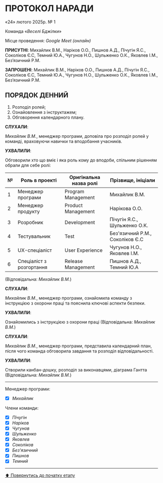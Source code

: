 # ПРОТОКОЛ НАРАДИ

«24» лютого 2025р. № 1

Команда «*Веселі Бджілки*»

Місце проведення: *Google Meet (онлайн)*

**ПРИСУТНІ**: Михайлик В.М., Наріков О.О., Пишнов А.Д., Пічугін Я.С., Соколіков Є.С, Темний Ю.А., Чугунов Н.О., Шульженко О.К., Яковлев І.М., Без’язичний Р.М.

**ЗАПРОШЕНІ**: Михайлик В.М., Наріков О.О., Пишнов А.Д., Пічугін Я.С., Соколіков Є.С, Темний Ю.А., Чугунов Н.О., Шульженко О.К., Яковлев І.М., Без’язичний Р.М.

## ПОРЯДОК ДЕННИЙ

1. Розподіл ролей;
2. Ознайовлення з інструктажем;
3. Обговорення календарного плану.

**СЛУХАЛИ**:

*Михайлик В.М.*, менеджер програми, доповіла про розподіл ролей у команді, враховуючи навички та вподобання учасників.

**УХВАЛИЛИ**:

Обговорили хто що вміє і яка роль кому до вподоби, спільним рішенням обрали для себе ролі:

|№ | Роль в проекті            | Оригінальна назва ролі    | Прізвище, ініціали                          |
|---|---------------------------|---------------------------|---------------------------------------------|
| 1 | Менеджер програми         | Program Management        |Михайлик В.М.
| 2 | Менеджер продукту         | Product Management        |Нарікова О.О.
| 3 | Розробник                 | Development               | Пічугін Я.С., Шульженко О.К.                |
| 4 | Тестувальник              | Test                      | Без'язичний Р.М., Соколіков Є.С             |
| 5 | UX-спеціаліст             | User Experience           | Чугунов Н.О., Яковлев І.М.                  |
| 6 | Спеціаліст з розгортання  | Release Management        | Пишнов А.Д., Темний Ю.А                     |

(Відповідальна: *Михайлик В.М.*)

**СЛУХАЛИ**:

*Михайлик В.М.*, менеджер програми, ознайомила команду з інструкцією з охорони праці та пояснила ключові аспекти безпеки.

**УХВАЛИЛИ**:

Ознайомились з інструкцією з охорони праці
(Відповідальна: *Михайлик В.М.*)

**СЛУХАЛИ**:

*Михайлик В.М.*, менеджер програми, представила календарний план, після чого команда обговорила завдання та розподіл відповідальності.

**УХВАЛИЛИ**:

Створили канбан-дошку, розподіл за виконавцями, діаграма Гантта
(Відповідальна: *Михайлик В.М.*)

---
Менеджер програми: 		
- [x] *Михайлик*

Члени команди:			

- [x] *Пічугін*
- [x] *Наріков*
- [x] *Чугунов*
- [x] *Шульженко*
- [x] *Яковлев*
- [x] *Соколіков*
- [x] *Без'язичний*
- [x] *Пишнов*
- [x] *Темний*

---
[:arrow_up: Повернутись до початку етапу](/docs/1.Envisioning/README.md)
